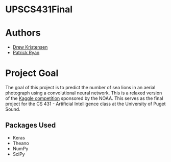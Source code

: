 # UPSCS431Final
# Authors
 * [Drew Kristensen](https://github.com/dkristensen)
 * [Patrick Ryan](https://github.com/pjryan513)
# Project Goal
The goal of this project is to predict the number of sea lions in an aerial photograph using a convolutional neural network. This is a relaxed version of the [Kaggle competition]( https://www.kaggle.com/c/noaa-fisheries-steller-sea-lion-population-count/data) sponsored by the NOAA. This serves as the final project for the CS 431 - Artificial Intelligence class at the University of Puget Sound.

## Packages Used
 * Keras
 * Theano
 * NumPy
 * SciPy
